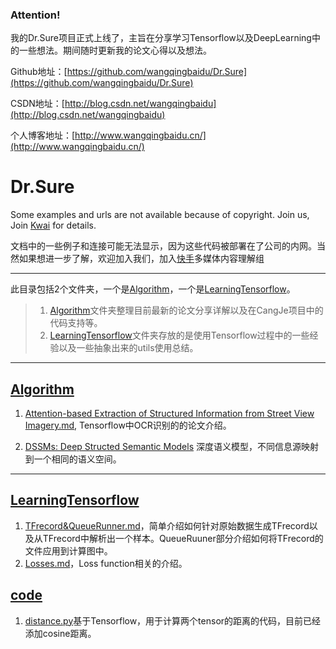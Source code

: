 ### Attention!
我的Dr.Sure项目正式上线了，主旨在分享学习Tensorflow以及DeepLearning中的一些想法。期间随时更新我的论文心得以及想法。

Github地址：[https://github.com/wangqingbaidu/Dr.Sure](https://github.com/wangqingbaidu/Dr.Sure)

CSDN地址：[http://blog.csdn.net/wangqingbaidu](http://blog.csdn.net/wangqingbaidu)

个人博客地址：[http://www.wangqingbaidu.cn/](http://www.wangqingbaidu.cn/)

# Dr.Sure

Some examples and urls are not available because of copyright. Join us, Join [Kwai](https://www.kuaishou.com/joinus.html) for details. 

文档中的一些例子和连接可能无法显示，因为这些代码被部署在了公司的内网。当然如果想进一步了解，欢迎加入我们，加入[快手](https://www.kuaishou.com/joinus.html)多媒体内容理解组

---

此目录包括2个文件夹，一个是[Algorithm](./Algorithm)，一个是[LearningTensorflow](./LearningTensorflow)。
>1. [Algorithm](./Algorithm)文件夹整理目前最新的论文分享详解以及在CangJe项目中的代码支持等。
>2. [LearningTensorflow](./LearningTensorflow)文件夹存放的是使用Tensorflow过程中的一些经验以及一些抽象出来的utils使用总结。

---

## [Algorithm](./Algorithm)
1. [Attention-based Extraction of Structured Information from Street View Imagery.md](./Algorithm/Attention-based_Extraction_of_Structured_Information_from_Street_View_Imagery.md), Tensorflow中OCR识别的的论文介绍。

2. [DSSMs: Deep Structed Semantic Models](./Algorithm/DSSMs.md) 深度语义模型，不同信息源映射到一个相同的语义空间。


---

## [LearningTensorflow](./LearningTensorflow)
1. [TFrecord&QueueRunner.md](./LearningTensorflow/TFrecord&QueueRunner.md)，简单介绍如何针对原始数据生成TFrecord以及从TFrecord中解析出一个样本。QueueRuuner部分介绍如何将TFrecord的文件应用到计算图中。
1. [Losses.md](./LearningTensorflow/Losses.md)，Loss function相关的介绍。

## [code](./code)
1. [distance.py](./code/distance.py)基于Tensorflow，用于计算两个tensor的距离的代码，目前已经添加cosine距离。